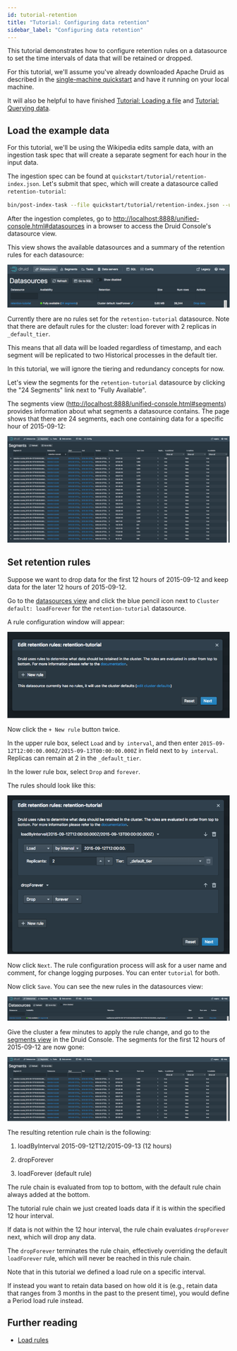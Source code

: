```yaml
---
id: tutorial-retention
title: "Tutorial: Configuring data retention"
sidebar_label: "Configuring data retention"
---
```


<!--
  ~ Licensed to the Apache Software Foundation (ASF) under one
  ~ or more contributor license agreements.  See the NOTICE file
  ~ distributed with this work for additional information
  ~ regarding copyright ownership.  The ASF licenses this file
  ~ to you under the Apache License, Version 2.0 (the
  ~ "License"); you may not use this file except in compliance
  ~ with the License.  You may obtain a copy of the License at
  ~
  ~   http://www.apache.org/licenses/LICENSE-2.0
  ~
  ~ Unless required by applicable law or agreed to in writing,
  ~ software distributed under the License is distributed on an
  ~ "AS IS" BASIS, WITHOUT WARRANTIES OR CONDITIONS OF ANY
  ~ KIND, either express or implied.  See the License for the
  ~ specific language governing permissions and limitations
  ~ under the License.
  -->


This tutorial demonstrates how to configure retention rules on a datasource to set the time intervals of data that will be retained or dropped.

For this tutorial, we'll assume you've already downloaded Apache Druid as described in
the [single-machine quickstart](index.md) and have it running on your local machine.

It will also be helpful to have finished [Tutorial: Loading a file](../tutorials/tutorial-batch.md) and [Tutorial: Querying data](../tutorials/tutorial-query.md).

## Load the example data

For this tutorial, we'll be using the Wikipedia edits sample data, with an ingestion task spec that will create a separate segment for each hour in the input data.

The ingestion spec can be found at `quickstart/tutorial/retention-index.json`. Let's submit that spec, which will create a datasource called `retention-tutorial`:

```bash
bin/post-index-task --file quickstart/tutorial/retention-index.json --url http://localhost:8081
```

After the ingestion completes, go to [http://localhost:8888/unified-console.html#datasources](http://localhost:8888/unified-console.html#datasources) in a browser to access the Druid Console's datasource view.

This view shows the available datasources and a summary of the retention rules for each datasource:

![Summary](../assets/tutorial-retention-01.png "Summary")

Currently there are no rules set for the `retention-tutorial` datasource. Note that there are default rules for the cluster: load forever with 2 replicas in `_default_tier`.

This means that all data will be loaded regardless of timestamp, and each segment will be replicated to two Historical processes in the default tier.

In this tutorial, we will ignore the tiering and redundancy concepts for now.

Let's view the segments for the `retention-tutorial` datasource by clicking the "24 Segments" link next to "Fully Available".

The segments view ([http://localhost:8888/unified-console.html#segments](http://localhost:8888/unified-console.html#segments)) provides information about what segments a datasource contains. The page shows that there are 24 segments, each one containing data for a specific hour of 2015-09-12:

![Original segments](../assets/tutorial-retention-02.png "Original segments")

## Set retention rules

Suppose we want to drop data for the first 12 hours of 2015-09-12 and keep data for the later 12 hours of 2015-09-12.

Go to the [datasources view](http://localhost:8888/unified-console.html#datasources) and click the blue pencil icon next to `Cluster default: loadForever` for the `retention-tutorial` datasource.

A rule configuration window will appear:

![Rule configuration](../assets/tutorial-retention-03.png "Rule configuration")

Now click the `+ New rule` button twice.

In the upper rule box, select `Load` and `by interval`, and then enter `2015-09-12T12:00:00.000Z/2015-09-13T00:00:00.000Z` in field next to `by interval`. Replicas can remain at 2 in the `_default_tier`.

In the lower rule box, select `Drop` and `forever`.

The rules should look like this:

![Set rules](../assets/tutorial-retention-04.png "Set rules")

Now click `Next`. The rule configuration process will ask for a user name and comment, for change logging purposes. You can enter `tutorial` for both.

Now click `Save`. You can see the new rules in the datasources view:

![New rules](../assets/tutorial-retention-05.png "New rules")

Give the cluster a few minutes to apply the rule change, and go to the [segments view](http://localhost:8888/unified-console.html#segments) in the Druid Console.
The segments for the first 12 hours of 2015-09-12 are now gone:

![New segments](../assets/tutorial-retention-06.png "New segments")

The resulting retention rule chain is the following:

1. loadByInterval 2015-09-12T12/2015-09-13 (12 hours)

2. dropForever

3. loadForever (default rule)

The rule chain is evaluated from top to bottom, with the default rule chain always added at the bottom.

The tutorial rule chain we just created loads data if it is within the specified 12 hour interval.

If data is not within the 12 hour interval, the rule chain evaluates `dropForever` next, which will drop any data.

The `dropForever` terminates the rule chain, effectively overriding the default `loadForever` rule, which will never be reached in this rule chain.

Note that in this tutorial we defined a load rule on a specific interval.

If instead you want to retain data based on how old it is (e.g., retain data that ranges from 3 months in the past to the present time), you would define a Period load rule instead.

## Further reading

* [Load rules](../operations/rule-configuration.md)
